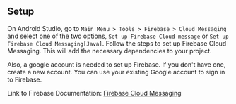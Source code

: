 ## Setup

On Android Studio, go to `Main Menu > Tools > Firebase > Cloud Messaging` and select one of the two options, `Set up Firebase Cloud message` or `Set up Firebase Cloud Messaging[Java]`. Follow the steps to set up Firebase Cloud Messaging. This will add the necessary dependencies to your project.

Also, a google account is needed to set up Firebase. If you don't have one, create a new account. You can use your existing Google account to sign in to Firebase.

Link to Firebase Documentation: [Firebase Cloud Messaging](https://firebase.google.com/docs/cloud-messaging/android/client)
